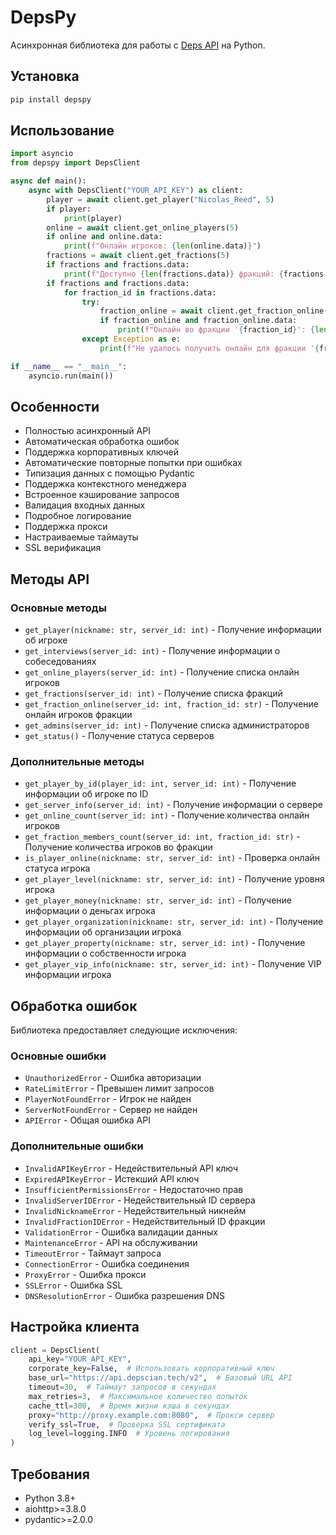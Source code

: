 # DepsPy

Асинхронная библиотека для работы с [Deps API](https://docs.depscian.tech/) на Python.

## Установка

```bash
pip install depspy
```

## Использование

```python
import asyncio
from depspy import DepsClient

async def main():
    async with DepsClient("YOUR_API_KEY") as client:
        player = await client.get_player("Nicolas_Reed", 5)
        if player:
            print(player)
        online = await client.get_online_players(5)
        if online and online.data:
            print(f"Онлайн игроков: {len(online.data)}")
        fractions = await client.get_fractions(5)
        if fractions and fractions.data:
            print(f"Доступно {len(fractions.data)} фракций: {fractions.data}")
        if fractions and fractions.data:
            for fraction_id in fractions.data:
                try:
                    fraction_online = await client.get_fraction_online(5, fraction_id)
                    if fraction_online and fraction_online.data:
                        print(f"Онлайн во фракции '{fraction_id}': {len(fraction_online.data)}")
                except Exception as e:
                    print(f"Не удалось получить онлайн для фракции '{fraction_id}': {e}")

if __name__ == "__main__":
    asyncio.run(main())
```

## Особенности

- Полностью асинхронный API
- Автоматическая обработка ошибок
- Поддержка корпоративных ключей
- Автоматические повторные попытки при ошибках
- Типизация данных с помощью Pydantic
- Поддержка контекстного менеджера
- Встроенное кэширование запросов
- Валидация входных данных
- Подробное логирование
- Поддержка прокси
- Настраиваемые таймауты
- SSL верификация

## Методы API

### Основные методы
- `get_player(nickname: str, server_id: int)` - Получение информации об игроке
- `get_interviews(server_id: int)` - Получение информации о собеседованиях
- `get_online_players(server_id: int)` - Получение списка онлайн игроков
- `get_fractions(server_id: int)` - Получение списка фракций
- `get_fraction_online(server_id: int, fraction_id: str)` - Получение онлайн игроков фракции
- `get_admins(server_id: int)` - Получение списка администраторов
- `get_status()` - Получение статуса серверов

### Дополнительные методы
- `get_player_by_id(player_id: int, server_id: int)` - Получение информации об игроке по ID
- `get_server_info(server_id: int)` - Получение информации о сервере
- `get_online_count(server_id: int)` - Получение количества онлайн игроков
- `get_fraction_members_count(server_id: int, fraction_id: str)` - Получение количества игроков во фракции
- `is_player_online(nickname: str, server_id: int)` - Проверка онлайн статуса игрока
- `get_player_level(nickname: str, server_id: int)` - Получение уровня игрока
- `get_player_money(nickname: str, server_id: int)` - Получение информации о деньгах игрока
- `get_player_organization(nickname: str, server_id: int)` - Получение информации об организации игрока
- `get_player_property(nickname: str, server_id: int)` - Получение информации о собственности игрока
- `get_player_vip_info(nickname: str, server_id: int)` - Получение VIP информации игрока

## Обработка ошибок

Библиотека предоставляет следующие исключения:

### Основные ошибки
- `UnauthorizedError` - Ошибка авторизации
- `RateLimitError` - Превышен лимит запросов
- `PlayerNotFoundError` - Игрок не найден
- `ServerNotFoundError` - Сервер не найден
- `APIError` - Общая ошибка API

### Дополнительные ошибки
- `InvalidAPIKeyError` - Недействительный API ключ
- `ExpiredAPIKeyError` - Истекший API ключ
- `InsufficientPermissionsError` - Недостаточно прав
- `InvalidServerIDError` - Недействительный ID сервера
- `InvalidNicknameError` - Недействительный никнейм
- `InvalidFractionIDError` - Недействительный ID фракции
- `ValidationError` - Ошибка валидации данных
- `MaintenanceError` - API на обслуживании
- `TimeoutError` - Таймаут запроса
- `ConnectionError` - Ошибка соединения
- `ProxyError` - Ошибка прокси
- `SSLError` - Ошибка SSL
- `DNSResolutionError` - Ошибка разрешения DNS

## Настройка клиента

```python
client = DepsClient(
    api_key="YOUR_API_KEY",
    corporate_key=False,  # Использовать корпоративный ключ
    base_url="https://api.depscian.tech/v2",  # Базовый URL API
    timeout=30,  # Таймаут запросов в секундах
    max_retries=3,  # Максимальное количество попыток
    cache_ttl=300,  # Время жизни кэша в секундах
    proxy="http://proxy.example.com:8080",  # Прокси сервер
    verify_ssl=True,  # Проверка SSL сертификата
    log_level=logging.INFO  # Уровень логирования
)
```

## Требования

- Python 3.8+
- aiohttp>=3.8.0
- pydantic>=2.0.0
